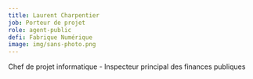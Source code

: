 ```yaml
---
title: Laurent Charpentier
job: Porteur de projet
role: agent-public
defi: Fabrique Numérique
image: img/sans-photo.png
---
```

Chef de projet informatique - Inspecteur principal des finances publiques
